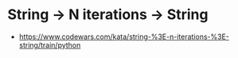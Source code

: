 # String -> N iterations -> String

* https://www.codewars.com/kata/string-%3E-n-iterations-%3E-string/train/python